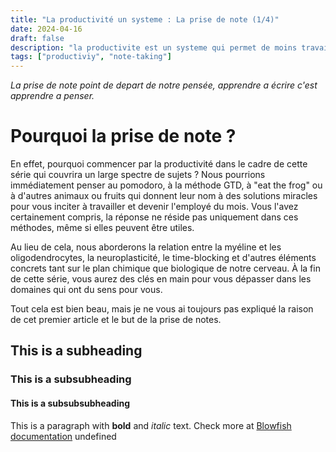 ```yaml
---
title: "La productivité un systeme : La prise de note (1/4)"
date: 2024-04-16
draft: false
description: "la productivite est un systeme qui permet de moins travailler et d'aller plus loin."
tags: ["productiviy", "note-taking"]
---
```

*La prise de note point de depart de notre pensée, apprendre a écrire c'est apprendre a penser.*
# Pourquoi la prise de note ?

En effet, pourquoi commencer par la productivité dans le cadre de cette série qui couvrira un large spectre de sujets ? Nous pourrions immédiatement penser au pomodoro, à la méthode GTD, à "eat the frog" ou à d'autres animaux ou fruits qui donnent leur nom à des solutions miracles pour vous inciter à travailler et devenir l'employé du mois. Vous l'avez certainement compris, la réponse ne réside pas uniquement dans ces méthodes, même si elles peuvent être utiles.

Au lieu de cela, nous aborderons la relation entre la myéline et les oligodendrocytes, la neuroplasticité, le time-blocking et d'autres éléments concrets tant sur le plan chimique que biologique de notre cerveau. À la fin de cette série, vous aurez des clés en main pour vous dépasser dans les domaines qui ont du sens pour vous.

Tout cela est bien beau, mais je ne vous ai toujours pas expliqué la raison de cet premier article et le but de la prise de notes.

## This is a subheading
### This is a subsubheading
#### This is a subsubsubheading
This is a paragraph with **bold** and *italic* text.
Check more at [Blowfish documentation](https://blowfish.page/)
undefined
